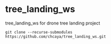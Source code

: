 # tree_landing_ws
tree_landing_ws for drone tree landing project

```
git clone --recurse-submodules https://github.com/chcaya/tree_landing_ws.git
```